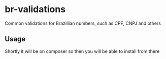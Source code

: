 br-validations
==============

Common validations for Brazillian numbers, such as CPF, CNPJ and others

Usage
-----

Shortly it will be on composer so then you will be able to install from there
